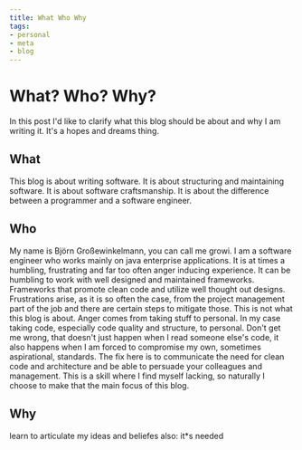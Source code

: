 ```yaml
---
title: What Who Why
tags:
- personal
- meta
- blog
---
```

# What? Who? Why?
In this post I'd like to clarify what this blog should be about and why I am writing it. It's a hopes and dreams thing.

## What
This blog is about writing software. It is about structuring and maintaining software. It is about software craftsmanship. It is about the difference between a programmer and a software engineer.

## Who 
My name is Björn Großewinkelmann, you can call me growi. I am a software engineer who works mainly on java enterprise applications. It is at times a humbling, frustrating and far too often anger inducing experience. 
It can be humbling to work with well designed and maintained frameworks. Frameworks that promote clean code and utilize well thought out designs.
Frustrations arise, as it is so often the case, from the project management part of the job and there are certain steps to mitigate those. This is not what this blog is about.
Anger comes from taking stuff to personal. In my case taking code, especially code quality and structure, to personal. Don't get me wrong, that doesn't just happen when I read someone else's code, it also happens when I am forced to compromise my own, sometimes aspirational, standards. The fix here is to communicate the need for clean code and architecture and be able to persuade your colleagues and management. This is a skill where I find myself lacking, so naturally I choose to make that the main focus of this blog.

## Why

learn to articulate my ideas and beliefes
also: it*s needed
<!--stackedit_data:
eyJoaXN0b3J5IjpbOTg5MDA2MzEwLC0zMzYwOTg3ODUsMTk4Mz
gzNTQyNSwtMjAwOTI5NzAzNywtMTU4NDk2MTE0NywtNDQ0Njk5
OTE0LDE0ODE2ODkxMDMsLTYxMDM3MzQ3OCwtMTA5OTg0MzkyLC
01NTEyNTIwMjAsMTk2MzY1MzE5NCwxMjUxMTQxNDY3LDExMDE0
NDUxMzQsLTE2ODk1ODQ0OTcsLTE3Mzc3MTI3NTEsLTU3NDY1Mz
Y4LDE5MzY3NTU0NDksLTUwMDQ3NDIzNl19
-->